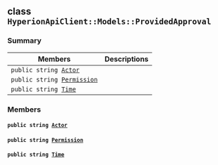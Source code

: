 ## class `HyperionApiClient::Models::ProvidedApproval` 

### Summary

 Members                        | Descriptions                                
--------------------------------|---------------------------------------------
`public string `[`Actor`](#class_hyperion_api_client_1_1_models_1_1_provided_approval_1a67d2b5c3a2555916f815d83a40efa582) | 
`public string `[`Permission`](#class_hyperion_api_client_1_1_models_1_1_provided_approval_1a033dd78be5f1f73803d47db8079a774a) | 
`public string `[`Time`](#class_hyperion_api_client_1_1_models_1_1_provided_approval_1a2e05cace0aa52d809654c7248e052ef2) | 

### Members

#### `public string `[`Actor`](#class_hyperion_api_client_1_1_models_1_1_provided_approval_1a67d2b5c3a2555916f815d83a40efa582) 

#### `public string `[`Permission`](#class_hyperion_api_client_1_1_models_1_1_provided_approval_1a033dd78be5f1f73803d47db8079a774a) 

#### `public string `[`Time`](#class_hyperion_api_client_1_1_models_1_1_provided_approval_1a2e05cace0aa52d809654c7248e052ef2) 

